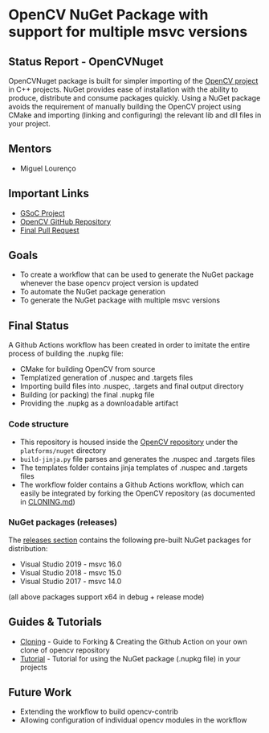 # OpenCV NuGet Package with support for multiple msvc versions

## Status Report - OpenCVNuget
OpenCVNuget package is built for simpler importing of the [OpenCV project](https://github.com/opencv/opencv) in C++ projects. NuGet provides ease of installation with the ability to produce, distribute and consume packages quickly. Using a NuGet package avoids the requirement of manually building the OpenCV project using CMake and importing (linking and configuring) the relevant lib and dll files in your project.

## Mentors
- Miguel Lourenço

## Important Links
- [GSoC Project](https://summerofcode.withgoogle.com/projects/#6336151138336768)
- [OpenCV GitHub Repository](https://github.com/opencv/opencv)
- [Final Pull Request](https://github.com/opencv/opencv/pull/20389)

## Goals
- To create a workflow that can be used to generate the NuGet package whenever the base opencv project version is updated
- To automate the NuGet package generation
- To generate the NuGet package with multiple msvc versions

## Final Status
A Github Actions workflow has been created in order to imitate the entire process of building the .nupkg file:
- CMake for building OpenCV from source
- Templatized generation of .nuspec and .targets files
- Importing build files into .nuspec, .targets and final output directory
- Building (or packing) the final .nupkg file
- Providing the .nupkg as a downloadable artifact

### Code structure
- This repository is housed inside the [OpenCV repository](https://github.com/opencv/opencv) under the `platforms/nuget` directory
- `build-jinja.py` file parses and generates the .nuspec and .targets files
- The templates folder contains jinja templates of .nuspec and .targets files
- The workflow folder contains a Github Actions workflow, which can easily be integrated by forking the OpenCV repository (as documented in [CLONING.md](CLONING.md))

### NuGet packages (releases)
The [releases section](https://github.com/AdityaMulgundkar/opencv-nuget/releases) contains the following pre-built NuGet packages for distribution:
- Visual Studio 2019 - msvc 16.0
- Visual Studio 2018 - msvc 15.0
- Visual Studio 2017 - msvc 14.0

(all above packages support x64 in debug + release mode)

## Guides & Tutorials
- [Cloning](CLONING.md) - Guide to Forking & Creating the Github Action on your own clone of opencv repository
- [Tutorial](TUTORIAL.md) - Tutorial for using the NuGet package (.nupkg file) in your projects

## Future Work
- Extending the workflow to build opencv-contrib
- Allowing configuration of individual opencv modules in the workflow
